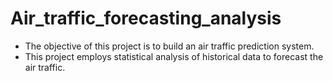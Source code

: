 # Air_traffic_forecasting_analysis

- The objective of this project is to build an air traffic prediction system.
- This project employs statistical analysis of historical data to forecast the air traffic.
